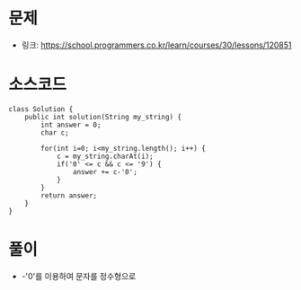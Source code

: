 # 문제
- 링크: 
<https://school.programmers.co.kr/learn/courses/30/lessons/120851>

# 소스코드
```
class Solution {
    public int solution(String my_string) {
        int answer = 0;
        char c;
        
        for(int i=0; i<my_string.length(); i++) {
            c = my_string.charAt(i);
            if('0' <= c && c <= '9') {
                answer += c-'0';
            }
        }
        return answer;
    }
}
```
# 풀이
- -'0'를 이용하여 문자를 정수형으로 

